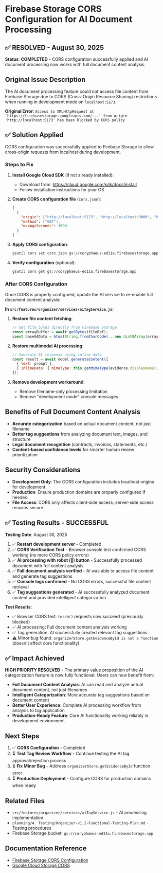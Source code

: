 # Firebase Storage CORS Configuration for AI Document Processing

## ✅ RESOLVED - August 30, 2025

**Status**: **COMPLETED** - CORS configuration successfully applied and AI document processing now works with full document content analysis.

## Original Issue Description

The AI document processing feature could not access file content from Firebase Storage due to CORS (Cross-Origin Resource Sharing) restrictions when running in development mode on `localhost:5173`.

**Original Error**: `Access to XMLHttpRequest at 'https://firebasestorage.googleapis.com/...' from origin 'http://localhost:5173' has been blocked by CORS policy`

## ✅ Solution Applied

CORS configuration was successfully applied to Firebase Storage to allow cross-origin requests from localhost during development.

### Steps to Fix

1. **Install Google Cloud SDK** (if not already installed):
   - Download from: https://cloud.google.com/sdk/docs/install
   - Follow installation instructions for your OS

2. **Create CORS configuration file** (`cors.json`):
   ```json
   [
     {
       "origin": ["http://localhost:5173", "http://localhost:3000", "http://localhost:3001", "http://localhost:3002"],
       "method": ["GET"],
       "maxAgeSeconds": 3600
     }
   ]
   ```

3. **Apply CORS configuration**:
   ```bash
   gsutil cors set cors.json gs://coryphaeus-ed11a.firebasestorage.app
   ```

4. **Verify configuration** (optional):
   ```bash
   gsutil cors get gs://coryphaeus-ed11a.firebasestorage.app
   ```

### After CORS Configuration

Once CORS is properly configured, update the AI service to re-enable full document content analysis:

**In `src/features/organizer/services/aiTagService.js`:**

1. **Restore file content fetching**:
   ```javascript
   // Get file bytes directly from Firebase Storage
   const arrayBuffer = await getBytes(fileRef);
   const base64Data = btoa(String.fromCharCode(...new Uint8Array(arrayBuffer)));
   ```

2. **Restore multimodal AI processing**:
   ```javascript
   // Generate AI response using inline data
   const result = await model.generateContent([
     { text: prompt },
     { inlineData: { mimeType: this.getMimeType(evidence.displayName), data: base64Data } }
   ]);
   ```

3. **Remove development workaround**:
   - Remove filename-only processing limitation
   - Remove "development mode" console messages

## Benefits of Full Document Content Analysis

- **Accurate categorization** based on actual document content, not just filename
- **Better tag suggestions** from analyzing document text, images, and structure
- **Legal document recognition** (contracts, invoices, statements, etc.)
- **Content-based confidence levels** for smarter human review prioritization

## Security Considerations

- **Development Only**: The CORS configuration includes localhost origins for development
- **Production**: Ensure production domains are properly configured if needed
- **File Access**: CORS only affects client-side access; server-side access remains secure

## ✅ Testing Results - SUCCESSFUL

**Testing Date**: August 30, 2025

1. ✅ **Restart development server** - Completed
2. ✅ **CORS Verification Test** - Browser console test confirmed CORS working (no more CORS policy errors)
3. ✅ **AI processing with robot (🤖) button** - Successfully processed document with full content analysis
4. ✅ **Full document analysis verified** - AI was able to access file content and generate tag suggestions
5. ✅ **Console logs confirmed** - No CORS errors, successful file content retrieval
6. ✅ **Tag suggestions generated** - AI successfully analyzed document content and provided intelligent categorization

**Test Results**:
- ✅ Browser CORS test: `fetch()` requests now succeed (previously blocked)
- ✅ AI processing: Full document content analysis working
- ✅ Tag generation: AI successfully created relevant tag suggestions
- ⚠️ Minor bug found: `organizerStore.getEvidenceById is not a function` (doesn't affect core functionality)

## ✅ Impact Achieved

**HIGH PRIORITY RESOLVED** - The primary value proposition of the AI categorization feature is now fully functional. Users can now benefit from:

- **Full Document Content Analysis**: AI can read and analyze actual document content, not just filenames
- **Intelligent Categorization**: More accurate tag suggestions based on document content
- **Better User Experience**: Complete AI processing workflow from analysis to tag application
- **Production-Ready Feature**: Core AI functionality working reliably in development environment

## Next Steps

1. ✅ **CORS Configuration** - Completed
2. ⏳ **Test Tag Review Workflow** - Continue testing the AI tag approval/rejection process
3. ⏳ **Fix Minor Bug** - Address `organizerStore.getEvidenceById` function error
4. ⏳ **Production Deployment** - Configure CORS for production domains when ready

## Related Files

- `src/features/organizer/services/aiTagService.js` - AI processing implementation
- `planning/4. Testing/Organizer-v1.2-Functional-Testing-Plan.md` - Testing procedures
- Firebase Storage bucket: `gs://coryphaeus-ed11a.firebasestorage.app`

## Documentation Reference

- [Firebase Storage CORS Configuration](https://firebase.google.com/docs/storage/web/download-files#cors_configuration)
- [Google Cloud Storage CORS](https://cloud.google.com/storage/docs/configuring-cors)
